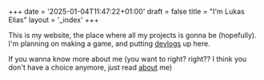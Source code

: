 +++
date = '2025-01-04T11:47:22+01:00'
draft = false
title = "I'm Lukas Elias"
layout = '_index'
+++

This is my website, the place where all my projects is gonna be (hopefully). I'm planning on making a game, and putting [devlogs](/devlogs) up here.

If you wanna know more about me (you want to right? right?? I think you don't have a choice anymore, just read [about](/about) me)
